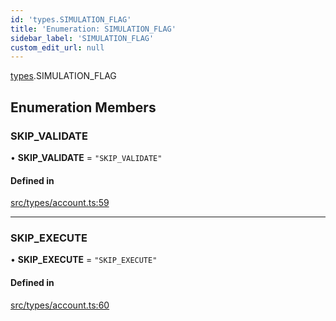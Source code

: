 ```yaml
---
id: 'types.SIMULATION_FLAG'
title: 'Enumeration: SIMULATION_FLAG'
sidebar_label: 'SIMULATION_FLAG'
custom_edit_url: null
---
```


[types](../namespaces/types.md).SIMULATION_FLAG

## Enumeration Members

### SKIP_VALIDATE

• **SKIP_VALIDATE** = `"SKIP_VALIDATE"`

#### Defined in

[src/types/account.ts:59](https://github.com/starknet-io/starknet.js/blob/v5.21.0/src/types/account.ts#L59)

---

### SKIP_EXECUTE

• **SKIP_EXECUTE** = `"SKIP_EXECUTE"`

#### Defined in

[src/types/account.ts:60](https://github.com/starknet-io/starknet.js/blob/v5.21.0/src/types/account.ts#L60)
